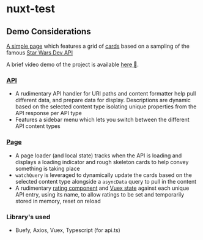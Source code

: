 # nuxt-test

## Demo Considerations

[A simple page](pages/index.vue) which features a grid of [cards](components/Card.vue) based on a sampling of the famous [Star Wars Dev API](https://swapi.dev)

A brief video demo of the project is available [here 🎥](https://drive.google.com/file/d/1-xBl62M_wc9_HuH91i0PTU71MrTwceS0/view?usp=sharing).

### [API](lib/api.ts)
- A rudimentary API handler for URI paths and content formatter help pull different data, and prepare data for display. Descriptions are dynamic based on the selected content type isolating unique properties from the API response per API type
- Features a sidebar menu which lets you switch between the different API content types

### [Page](pages/index.vue)
- A page loader (and local state) tracks when the API is loading and displays a loading indicator and rough skeleton cards to help convey something is taking place 
- `watchQuery` is leveraged to dynamically update the cards based on the selected content type alongside a `asyncData` query to pull in the content
- A rudimentary [rating component](components/Rating.vue) and [Vuex state](store/index.js) against each unique API entry, using its name, to allow ratings to be set and temporarily stored in memory, reset on reload

### Library's used
- Buefy, Axios, Vuex, Typescript (for api.ts)
